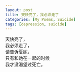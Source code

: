 ```yaml
---
layout: post
title: 天快亮了，我必须走了
categories: [My Poems, Suicide]
tags: [depression, suicide]
---
```


天快亮了，  
我必须走了，  
请告诉夏妮，  
只有和她在一起的时候  
我才没渴望过死亡。
